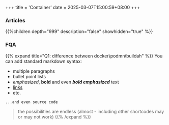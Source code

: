 +++
title = 'Container'
date = 2025-03-07T15:00:59+08:00
+++


### Articles
{{%children depth="999" description="false" showhidden="true" %}}

### FQA
{{% expand title="Q1: difference between docker\podmn\buildah" %}}
You can add standard markdown syntax:

- multiple paragraphs
- bullet point lists
- _emphasized_, **bold** and even **_bold emphasized_** text
- [links](https://example.com)
- etc.

```plaintext
...and even source code
```

> the possibilities are endless (almost - including other shortcodes may or may not work)
{{% /expand %}} 
